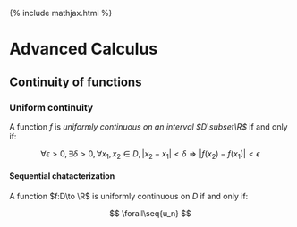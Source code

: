 ---
---
{% include mathjax.html %}
<div id="mathjax-preamble" style="display:none;">
$$
\newcommand{\seq}[1]{{\left\{#1\right\}}}
\newcommand{\Z}{\mathbb{Z}}
\newcommand{\R}{\mathbb{R}}
$$
</div>

# Advanced Calculus

## Continuity of functions <!-- 5 -->

### Uniform continuity <!-- 5.3 -->

A function $f$ is *uniformly continuous on an interval $D\subset\R$* if and only if:

$$
\forall\epsilon>0,
\exists\delta>0,
\forall x_1,x_2\in D,
|x_2-x_1|<\delta \Rightarrow
|f(x_2)-f(x_1)|<\epsilon
$$

#### Sequential chatacterization

A function $f:D\to \R$ is uniformly continuous on $D$ if and only if:

$$
\forall\seq{u_n}
$$
